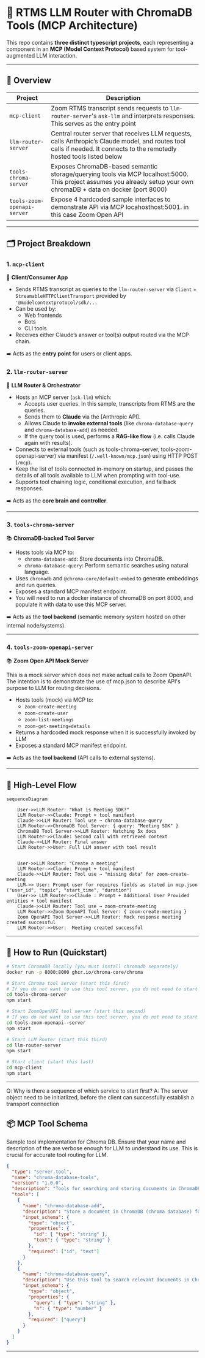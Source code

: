 # 🧠 RTMS LLM Router with ChromaDB Tools (MCP Architecture)

This repo contains **three distinct typescript projects**, each representing a component in an **MCP (Model Context Protocol)** based system for tool-augmented LLM interaction.

---

## 🧱 Overview

| Project | Description |
|---------|-------------|
| `mcp-client` | Zoom RTMS transcript sends requests to `llm-router-server`'s `ask-llm` and interprets responses. This serves as the entry point |
| `llm-router-server` | Central router server that receives LLM requests, calls Anthropic’s Claude model, and routes tool calls if needed. It connects to the remotedly hosted tools listed below |
| `tools-chroma-server` | Exposes ChromaDB-based semantic storage/querying tools via MCP localhost:5000. This project assumes you already setup your own chromaDB + data on docker (port 8000) |
| `tools-zoom-openapi-server` | Expose 4 hardcoded sample interfaces to demonstrate API via MCP locahosthost:5001. in this case Zoom Open API |


---

## 🗂 Project Breakdown

### 1. `mcp-client`

🧪 **Client/Consumer App**

- Sends RTMS transcript as queries to the `llm-router-server` via  `Client` + `StreamableHTTPClientTransport` provided by `'@modelcontextprotocol/sdk/...`
- Can be used by:
  - Web frontends
  - Bots
  - CLI tools
- Receives either Claude’s answer or tool(s) output routed via the MCP chain.

➡️ Acts as the **entry point** for users or client apps.

### 2. `llm-router-server`

🔁 **LLM Router & Orchestrator**

- Hosts an MCP server (`ask-llm`) which:
  - Accepts user queries. In this sample, transcripts from RTMS are the queries.
  - Sends them to **Claude** via the [Anthropic API].
  - Allows Claude to **invoke external tools** (like `chroma-database-query` and `chroma-database-add`) as needed.
  - If the query tool is used, performs a **RAG-like flow** (i.e. calls Claude again with results).
- Connects to external tools (such as tools-chroma-server, tools-zoom-openapi-server) via manifest (`/.well-known/mcp.json`) using HTTP POST (`/mcp`).
- Keep the list of tools connected in-memory on startup, and passes the details of all tools available to LLM when prompting with tool-use.
- Supports tool chaining logic, conditional execution, and fallback responses.

➡️ Acts as the **core brain and controller**.

---

### 3. `tools-chroma-server`

📚 **ChromaDB-backed Tool Server**

- Hosts tools via MCP to:
  - `chroma-database-add`: Store documents into ChromaDB.
  - `chroma-database-query`: Perform semantic searches using natural language.
- Uses `chromadb` and `@chroma-core/default-embed` to generate embeddings and run queries.
- Exposes a standard MCP manifest endpoint.
- You will need to run a docker instance of chromaDB on port 8000, and populate it with data to use this MCP server.

➡️ Acts as the **tool backend** (semantic memory system hosted on other internal node/systems).

---

### 4. `tools-zoom-openapi-server`

📚 **Zoom Open API Mock Server**

This is a mock server which does not make actual calls to Zoom OpenAPI. The intention is to demonstrate the use of mcp.json to describe API's purpose to LLM for routing decisions.

- Hosts tools (mock) via MCP to:
  - `zoom-create-meeting`
  - `zoom-create-user`
  - `zoom-list-meetings`
  - `zoom-get-meeting=details`
- Returns a hardcoded mock response when it is successfully invoked by LLM
- Exposes a standard MCP manifest endpoint.

➡️ Acts as the **tool backend** (API calls to external systems).

---



## 🧠 High-Level Flow

```mermaid
sequenceDiagram

    User->>LLM Router: "What is Meeting SDK?"
    LLM Router->>Claude: Prompt + tool manifest
    Claude->>LLM Router: Tool use → chroma-database-query
    LLM Router->>ChromaDB Tool Server: { query: "Meeting SDK" }
    ChromaDB Tool Server->>LLM Router: Matching 5x docs
    LLM Router->>Claude: Second call with retrieved context
    Claude->>LLM Router: Final answer
    LLM Router->>User: Full LLM answer with tool result


    User->>LLM Router: "Create a meeting"
    LLM Router->>Claude: Prompt + tool manifest
    Claude->>LLM Router: Tool use → "missing data" for zoom-create-meeting
    LLM->> User: Prompt user for requires fields as stated in mcp.json  ("user_id", "topic", "start_time", "duration")
    User->> LLM Router->>Claude : Prompt + Additional User Provided entities + tool manifest
    Claude->>LLM Router: Tool use → zoom-create-meeting
    LLM Router->>Zoom OpenAPI Tool Server: { zoom-create-meeting }
    Zoom OpenAPI Tool Server->>LLM Router: Mock response meeting created successful
    LLM Router->>User:  Meeting created successful
```

---

## 🚀 How to Run (Quickstart)

```bash
# Start ChromaDB locally (you must install chromadb separately)
docker run -p 8000:8000 ghcr.io/chroma-core/chroma

# Start Chroma tool server (start this first)
# If you do not want to use this tool server, you do not need to start it. Remember to remove the URL localhost:5000 from llm-router-server 
cd tools-chroma-server
npm start

# Start ZoomOpenAPI tool server (start this second)
# If you do not want to use this tool server, you do not need to start it. Remember to remove the URL localhost:5001 from llm-router-server 
cd tools-zoom-openapi--server
npm start

# Start LLM Router (start this third)
cd llm-router-server
npm start

# Start client (start this last)
cd mcp-client
npm start
```
---

Q: Why is there a sequence of which service to start first? 
A: The server object need to be initiatlized, before the client can successfully establish a  transport connection

## 📦 MCP Tool Schema

Sample tool implementation for Chroma DB. Ensure that your name and description of the are verbose enough for LLM to understand its use. This is crucial for accurate tool routing for LLM.

```json
{
  "type": "server.tool",
  "name": "chroma-database-tools",
  "version": "1.0.0",
  "description": "Tools for searching and storing documents in ChromaDB (chroma database).",
  "tools": [
    {
      "name": "chroma-database-add",
      "description": "Store a document in ChromaDB (chroma database) for future semantic search.",
      "input_schema": {
        "type": "object",
        "properties": {
          "id": { "type": "string" },
          "text": { "type": "string" }
        },
        "required": ["id", "text"]
      }
    },
    {
      "name": "chroma-database-query",
      "description": "Use this tool to search relevant documents in ChromaDB (chroma database) by keyword or question. Always use this for factual or technical answers.",
      "input_schema": {
        "type": "object",
        "properties": {
          "query": { "type": "string" },
          "n": { "type": "number" }
        },
        "required": ["query"]
      }
    }
  ]
}

```

---


